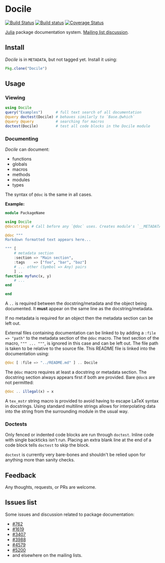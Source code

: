 # Docile

[![Build Status](https://travis-ci.org/MichaelHatherly/Docile.jl.svg?branch=master)](https://travis-ci.org/MichaelHatherly/Docile.jl)
[![Build status](https://ci.appveyor.com/api/projects/status/ttlbaxp6pgknfru5/branch/master)](https://ci.appveyor.com/project/MichaelHatherly/docile-jl/branch/master)
[![Coverage Status](https://coveralls.io/repos/MichaelHatherly/Docile.jl/badge.png)](https://coveralls.io/r/MichaelHatherly/Docile.jl)

[Julia](www.julialang.org) package documentation system. [Mailing list discussion](https://groups.google.com/forum/#!topic/julia-users/k_SzJxcAoqA).

## Install

*Docile* is in `METADATA`, but not tagged yet. Install it using:

```julia
Pkg.clone("Docile")

```

## Usage

### Viewing

```julia
using Docile
query("Examples")      # full text search of all documentation
@query doctest(Docile) # behaves similarly to `Base.@which`
@query @query          # searching for macros
doctest(Docile)        # test all code blocks in the Docile module

```

### Documenting

*Docile* can document:

* functions
* globals
* macros
* methods
* modules
* types

The syntax of `@doc` is the same in all cases.

**Example:**

```julia
module PackageName

using Docile
@docstrings # Call before any `@doc` uses. Creates module's `__METADATA__` object.

@doc """
Markdown formatted text appears here...

""" [
    # metadata section
    :section => "Main section",
    :tags    => ["foo", "bar", "baz"]
    # ... other (Symbol => Any) pairs
    ] ..
function myfunc(x, y)
    # ...
end

end

```

A `..` is required between the docstring/metadata and the object being
documented. It **must** appear on the same line as the
docstring/metadata.

If no metadata is required for an object then the metadata section can
be left out.

External files containing documentation can be linked to by adding a
`:file => "path"` to the metadata section of the `@doc` macro. The text
section of the macro, `""" ... """`, is ignored in this case and can be
left out. The file path is taken to be relative to the source file. This
README file is linked into the documentation using:

```julia
@doc [ :file => "../README.md" ] .. Docile

```

The `@doc` macro requires at least a docstring or metadata section. The
docstring section always appears first if both are provided. Bare
`@doc`s are not permitted:

```julia
@doc .. illegal(x) = x

```

A `tex_mstr` string macro is provided to avoid having to escape LaTeX
syntax in docstrings. Using standard multiline strings allows for
interpolating data into the string from the surrounding module in the
usual way.

### Doctests

Only fenced or indented code blocks are run through `doctest`. Inline
code with single backticks isn't run. Placing an extra blank line at the
end of a code block tells `doctest` to skip the block.

`doctest` is currently very bare-bones and shouldn't be relied upon for anything
more than sanity checks.

## Feedback

Any thoughts, requests, or PRs are welcome.

## Issues list

Some issues and discussion related to package documentation:

* [#762](https://github.com/JuliaLang/julia/issues/762)
* [#1619](https://github.com/JuliaLang/julia/pull/1619)
* [#3407](https://github.com/JuliaLang/julia/issues/3407)
* [#3988](https://github.com/JuliaLang/julia/issues/3988)
* [#4579](https://github.com/JuliaLang/julia/issues/4579)
* [#5200](https://github.com/JuliaLang/julia/issues/5200)
* and elsewhere on the mailing lists.
